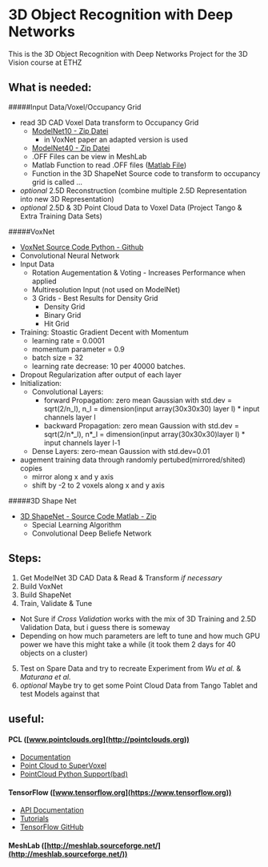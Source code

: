 # 3D Object Recognition with Deep Networks
This is the 3D Object Recognition with Deep Networks Project for the 3D Vision course at ETHZ
  
## What is needed:  
#####Input Data/Voxel/Occupancy Grid
* read 3D CAD Voxel Data transform to Occupancy Grid
  * [ModelNet10 - Zip Datei](http://vision.princeton.edu/projects/2014/3DShapeNets/ModelNet10.zip)
    * in VoxNet paper an adapted version is used 
  * [ModelNet40 - Zip Datei](http://modelnet.cs.princeton.edu/ModelNet40.zip)
  * .OFF Files can be view in MeshLab
  * Matlab Function to read .OFF files ([Matlab File](http://vision.princeton.edu/pvt/RenderMe/RenderDepth/offLoader.m)) 
  * Function in the 3D ShapeNet Source code to transform to occupancy grid is called ...
* *optional* 2.5D Reconstruction (combine multiple 2.5D Representation into new 3D Representation)
* *optional* 2.5D & 3D Point Cloud Data to Voxel Data (Project Tango & Extra Training Data Sets)  

#####VoxNet
* [VoxNet Source Code Python - Github](https://github.com/dimatura/voxnet)
* Convolutional Neural Network
* Input Data
  * Rotation Augementation & Voting - Increases Performance when applied
  * Multiresolution Input (not used on ModelNet)
  * 3 Grids - Best Results for Density Grid
    *  Density Grid
    *  Binary Grid
    *  Hit Grid
* Training: Stoastic Gradient Decent with Momentum
  * learning rate = 0.0001
  * momentum parameter = 0.9
  * batch size = 32
  * learning rate decrease: 10 per 40000 batches.
* Dropout Regularization after output of each layer
* Initialization:
  * Convolutional Layers: 
    * forward Propagation: zero mean Gaussian with std.dev = sqrt(2/n_l), n_l = dimension(input array(30x30x30) layer l) * input channels layer l
    * backward Propagation: zero mean Gaussion with std.dev = sqrt(2/n*_l), n*_l = dimension(input array(30x30x30)layer l) * input channels layer l-1 
  * Dense Layers: zero-mean Gaussion with std.dev=0.01
* augement training data through randomly pertubed(mirrored/shited) copies
  * mirror along x and y axis
  * shift by -2 to 2 voxels along x and y axis

#####3D Shape Net
* [3D ShapeNet - Source Code Matlab - Zip](http://vision.princeton.edu/projects/2014/3DShapeNets/3DShapeNetsCode.zip)
  * Special Learning Algorithm
  * Convolutional Deep Beliefe Network

## Steps:
1. Get ModelNet 3D CAD Data & Read & Transform *if necessary*
2. Build VoxNet
3. Build ShapeNet
4. Train, Validate & Tune
  * Not Sure if *Cross Validation* works with the mix of 3D Training and 2.5D Validation Data, but i guess there is someway
  * Depending on how much parameters are left to tune and how much GPU power we have this might take a while (it took them 2 days for 40 objects on a cluster)
5. Test on Spare Data and try to recreate Experiment from *Wu et al.* & *Maturana et al.*
6. *optional* Maybe try to get some Point Cloud Data from Tango Tablet and test Models against that


## useful:
#### PCL ([www.pointclouds.org](http://pointclouds.org))
* [Documentation](http://pointclouds.org/documentation/)
* [Point Cloud to SuperVoxel](http://pointclouds.org/documentation/tutorials/supervoxel_clustering.php)  
* [PointCloud Python Support(bad)](http://pointclouds.org/news/2013/02/07/python-bindings-for-the-point-cloud-library/)  

#### TensorFlow ([www.tensorflow.org](https://www.tensorflow.org))
* [API Documentation](https://www.tensorflow.org/versions/r0.7/api_docs/index.html)  
* [Tutorials](https://www.tensorflow.org/versions/r0.7/tutorials/index.html)  
* [TensorFlow GitHub](https://github.com/tensorflow/tensorflow)  

#### MeshLab ([http://meshlab.sourceforge.net/](http://meshlab.sourceforge.net/))
